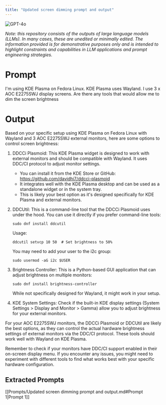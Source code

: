 ```yaml
---
title: "Updated screen dimming prompt and output"
---
```

![GPT-4o](https://img.shields.io/badge/GPT--4o-3333FF?style=for-the-badge&logo=openai&logoColor=white)



*Note: this repository consists of the outputs of large language models (LLMs). In many cases, these are unedited or minimally edited. The information provided is for demonstrative purposes only and is intended to highlight constraints and capabilities in LLM applications and prompt engineering strategies.*


# Prompt

I'm using KDE Plasma on Fedora Linux. KDE Plasma uses Wayland. I use 3 x AOC E2275SWJ display screens. Are there any tools that would allow me to dim the screen brightness

# Output

Based on your specific setup using KDE Plasma on Fedora Linux with Wayland and 3 AOC E2275SWJ external monitors, here are some options to control screen brightness:

1. DDCCi Plasmoid:
   This KDE Plasma widget is designed to work with external monitors and should be compatible with Wayland. It uses DDC/CI protocol to adjust monitor settings.

   - You can install it from the KDE Store or GitHub: https://github.com/davidhi7/ddcci-plasmoid
   - It integrates well with the KDE Plasma desktop and can be used as a standalone widget or in the system tray.
   - This is likely your best option as it's designed specifically for KDE Plasma and external monitors.

2. DDCUtil:
   This is a command-line tool that the DDCCi Plasmoid uses under the hood. You can use it directly if you prefer command-line tools:

   ```
   sudo dnf install ddcutil
   ```

   Usage:
   ```
   ddcutil setvcp 10 50  # Set brightness to 50%
   ```

   You may need to add your user to the i2c group:
   ```
   sudo usermod -aG i2c $USER
   ```

3. Brightness Controller:
   This is a Python-based GUI application that can adjust brightness on multiple monitors:

   ```
   sudo dnf install brightness-controller
   ```

   While not specifically designed for Wayland, it might work in your setup.

4. KDE System Settings:
   Check if the built-in KDE display settings (System Settings > Display and Monitor > Gamma) allow you to adjust brightness for your external monitors.

For your AOC E2275SWJ monitors, the DDCCi Plasmoid or DDCUtil are likely the best options, as they can control the actual hardware brightness settings of external monitors via the DDC/CI protocol. These tools should work well with Wayland on KDE Plasma.

Remember to check if your monitors have DDC/CI support enabled in their on-screen display menu. If you encounter any issues, you might need to experiment with different tools to find what works best with your specific hardware configuration.






## Extracted Prompts
[[Prompts/Updated screen dimming prompt and output.md#Prompt 1|Prompt 1]]
